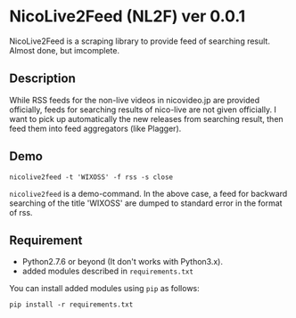 NicoLive2Feed (NL2F) ver 0.0.1
====

NicoLive2Feed is a scraping library to provide feed of searching result.
Almost done, but imcomplete.

## Description

While RSS feeds for the non-live videos in nicovideo.jp are provided officially,
feeds for searching results of nico-live are not given officially.
I want to pick up automatically the new releases from searching result,
then feed them into feed aggregators (like Plagger).


## Demo

```
nicolive2feed -t 'WIXOSS' -f rss -s close
```
`nicolive2feed` is a demo-command.
In the above case, a feed for backward searching of the title 'WIXOSS' are dumped to standard error in the format of rss.


## Requirement

* Python2.7.6 or beyond (It don't works with Python3.x).
* added modules described in `requirements.txt`

You can install added modules using `pip` as follows:
```
pip install -r requirements.txt
```
